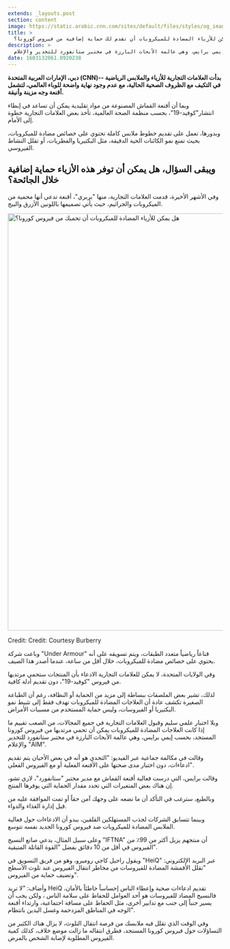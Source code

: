 ```yaml
--- 
extends: _layouts.post 
section: content 
image: https://static.arabic.cnn.com/sites/default/files/styles/og_image_v1/public/2020/10/19/images/download%20%281%29.jpeg?itok=RC_svpek 
title: > 
  هل يمكن للأزياء المضادة للميكروبات أن تقدم لك حماية إضافية من فيروس كورونا؟ 
description: > 
  وبما أن أقنعة القماش المصنوعة من مواد تقليدية يمكن أن تساعد في إبطاء انتشار"كوفيد-19"، بحسب منظمة الصحة العالمية، تأخذ بعض العلامات التجارية خطوة إلى الأمام.ويبقى السؤال، هل يمكن أن توفر هذه الأزياء حماية إضافية خلال الجائحة؟وفي الأشهر الأخيرة، قدمت العلامات التجارية، منها "بربري"، أقنعة تدعي أنها محمية من الميكروبات والجراثيم، حيث يأتي تصميمها باللونين الأزرق والبيج.وبلا اختبار علمي سليم وقبول العلامات التجارية في جميع المجالات، من الصعب تقييم ما إذا كانت العلاجات المضادة للميكروبات يمكن أن تحمي مرتديها من فيروس كورونا المستجد، بحسب إيمي برايس، وهي عالمة الأبحاث البارزة في مختبر ستانفورد للتخدير والإعلام "AIM".وبينما تتسابق الشركات لجذب المستهلكين القلقين، يبدو أن الادعاءات حول فعالية الملابس المضادة للميكروبات ضد فيروس كورونا الجديد نفسه تتوسع.وعلى سبيل المثال، يدعي صانع النسيج "IFTNA" أن منتجهم يزيل أكثر من 99٪ من الفيروس في أقل من 10 دقائق بفضل "القوة القاتلة المتبقية". 
date: 1603132061.0920238 
--- 
```

<div><p><strong>&#1583;&#1576;&#1610;&#1548; &#1575;&#1604;&#1573;&#1605;&#1575;&#1585;&#1575;&#1578; &#1575;&#1604;&#1593;&#1585;&#1576;&#1610;&#1577; &#1575;&#1604;&#1605;&#1578;&#1581;&#1583;&#1577; (CNN)-- &#1576;&#1583;&#1571;&#1578; &#1575;&#1604;&#1593;&#1604;&#1575;&#1605;&#1575;&#1578; &#1575;&#1604;&#1578;&#1580;&#1575;&#1585;&#1610;&#1577; &#1604;&#1604;&#1571;&#1586;&#1610;&#1575;&#1569; &#1608;&#1575;&#1604;&#1605;&#1604;&#1575;&#1576;&#1587; &#1575;&#1604;&#1585;&#1610;&#1575;&#1590;&#1610;&#1577; &#1601;&#1610; &#1575;&#1604;&#1578;&#1603;&#1610;&#1601; &#1605;&#1593; &#1575;&#1604;&#1592;&#1585;&#1608;&#1601; &#1575;&#1604;&#1589;&#1581;&#1610;&#1577; &#1575;&#1604;&#1581;&#1575;&#1604;&#1610;&#1577;&#1548; &#1605;&#1593; &#1593;&#1583;&#1605; &#1608;&#1580;&#1608;&#1583; &#1606;&#1607;&#1575;&#1610;&#1577; &#1608;&#1575;&#1590;&#1581;&#1577; &#1604;&#1604;&#1608;&#1576;&#1575;&#1569; &#1575;&#1604;&#1593;&#1575;&#1604;&#1605;&#1610;&#1548; &#1604;&#1578;&#1588;&#1605;&#1604; &#1571;&#1602;&#1606;&#1593;&#1577; &#1608;&#1580;&#1607; &#1605;&#1586;&#1610;&#1606;&#1577; &#1608;&#1571;&#1606;&#1610;&#1602;&#1577;.</strong></p>&#13;
&#13;
<p>&#1608;&#1576;&#1605;&#1575; &#1571;&#1606; &#1571;&#1602;&#1606;&#1593;&#1577; &#1575;&#1604;&#1602;&#1605;&#1575;&#1588; &#1575;&#1604;&#1605;&#1589;&#1606;&#1608;&#1593;&#1577; &#1605;&#1606; &#1605;&#1608;&#1575;&#1583; &#1578;&#1602;&#1604;&#1610;&#1583;&#1610;&#1577; &#1610;&#1605;&#1603;&#1606; &#1571;&#1606; &#1578;&#1587;&#1575;&#1593;&#1583; &#1601;&#1610; &#1573;&#1576;&#1591;&#1575;&#1569; &#1575;&#1606;&#1578;&#1588;&#1575;&#1585;"&#1603;&#1608;&#1601;&#1610;&#1583;-19"&#1548; &#1576;&#1581;&#1587;&#1576; &#1605;&#1606;&#1592;&#1605;&#1577; &#1575;&#1604;&#1589;&#1581;&#1577; &#1575;&#1604;&#1593;&#1575;&#1604;&#1605;&#1610;&#1577;&#1548; &#1578;&#1571;&#1582;&#1584; &#1576;&#1593;&#1590; &#1575;&#1604;&#1593;&#1604;&#1575;&#1605;&#1575;&#1578; &#1575;&#1604;&#1578;&#1580;&#1575;&#1585;&#1610;&#1577; &#1582;&#1591;&#1608;&#1577; &#1573;&#1604;&#1609; &#1575;&#1604;&#1571;&#1605;&#1575;&#1605;.</p>&#13;
&#13;
<p>&#1608;&#1576;&#1583;&#1608;&#1585;&#1607;&#1575;&#1548; &#1578;&#1593;&#1605;&#1604; &#1593;&#1604;&#1609; &#1578;&#1602;&#1583;&#1610;&#1605; &#1582;&#1591;&#1608;&#1591; &#1605;&#1604;&#1575;&#1576;&#1587; &#1603;&#1575;&#1605;&#1604;&#1577; &#1578;&#1581;&#1578;&#1608;&#1610; &#1593;&#1604;&#1609; &#1582;&#1589;&#1575;&#1574;&#1589; &#1605;&#1590;&#1575;&#1583;&#1577; &#1604;&#1604;&#1605;&#1610;&#1603;&#1585;&#1608;&#1576;&#1575;&#1578;&#1548; &#1576;&#1581;&#1610;&#1579; &#1578;&#1605;&#1606;&#1593; &#1606;&#1605;&#1608; &#1575;&#1604;&#1603;&#1575;&#1574;&#1606;&#1575;&#1578; &#1575;&#1604;&#1581;&#1610;&#1577; &#1575;&#1604;&#1583;&#1602;&#1610;&#1602;&#1577;&#1548; &#1605;&#1579;&#1604; &#1575;&#1604;&#1576;&#1603;&#1578;&#1610;&#1585;&#1610;&#1575; &#1608;&#1575;&#1604;&#1601;&#1591;&#1585;&#1610;&#1575;&#1578;&#1548; &#1571;&#1608; &#1578;&#1602;&#1604;&#1604; &#1575;&#1604;&#1606;&#1588;&#1575;&#1591; &#1575;&#1604;&#1601;&#1610;&#1585;&#1608;&#1587;&#1610;.&#160;</p>&#13;
&#13;
<h2>&#1608;&#1610;&#1576;&#1602;&#1609; &#1575;&#1604;&#1587;&#1572;&#1575;&#1604;&#1548; &#1607;&#1604; &#1610;&#1605;&#1603;&#1606; &#1571;&#1606; &#1578;&#1608;&#1601;&#1585; &#1607;&#1584;&#1607; &#1575;&#1604;&#1571;&#1586;&#1610;&#1575;&#1569; &#1581;&#1605;&#1575;&#1610;&#1577; &#1573;&#1590;&#1575;&#1601;&#1610;&#1577; &#1582;&#1604;&#1575;&#1604; &#1575;&#1604;&#1580;&#1575;&#1574;&#1581;&#1577;&#1567;</h2>&#13;
&#13;
<p>&#1608;&#1601;&#1610; &#1575;&#1604;&#1571;&#1588;&#1607;&#1585; &#1575;&#1604;&#1571;&#1582;&#1610;&#1585;&#1577;&#1548; &#1602;&#1583;&#1605;&#1578; &#1575;&#1604;&#1593;&#1604;&#1575;&#1605;&#1575;&#1578; &#1575;&#1604;&#1578;&#1580;&#1575;&#1585;&#1610;&#1577;&#1548; &#1605;&#1606;&#1607;&#1575; "&#1576;&#1585;&#1576;&#1585;&#1610;"&#1548; &#1571;&#1602;&#1606;&#1593;&#1577; &#1578;&#1583;&#1593;&#1610; &#1571;&#1606;&#1607;&#1575; &#1605;&#1581;&#1605;&#1610;&#1577; &#1605;&#1606; &#1575;&#1604;&#1605;&#1610;&#1603;&#1585;&#1608;&#1576;&#1575;&#1578; &#1608;&#1575;&#1604;&#1580;&#1585;&#1575;&#1579;&#1610;&#1605;&#1548; &#1581;&#1610;&#1579; &#1610;&#1571;&#1578;&#1610; &#1578;&#1589;&#1605;&#1610;&#1605;&#1607;&#1575; &#1576;&#1575;&#1604;&#1604;&#1608;&#1606;&#1610;&#1606; &#1575;&#1604;&#1571;&#1586;&#1585;&#1602; &#1608;&#1575;&#1604;&#1576;&#1610;&#1580;.&#160;</p>&#13;
&#13;
  <img title="&#1607;&#1604; &#1610;&#1605;&#1603;&#1606; &#1604;&#1604;&#1571;&#1586;&#1610;&#1575;&#1569; &#1575;&#1604;&#1605;&#1590;&#1575;&#1583;&#1577; &#1604;&#1604;&#1605;&#1610;&#1603;&#1585;&#1608;&#1576;&#1575;&#1578; &#1571;&#1606; &#1578;&#1581;&#1605;&#1610;&#1603; &#1605;&#1606; &#1601;&#1610;&#1585;&#1608;&#1587; &#1603;&#1608;&#1585;&#1608;&#1606;&#1575;&#1567;" alt="&#1607;&#1604; &#1610;&#1605;&#1603;&#1606; &#1604;&#1604;&#1571;&#1586;&#1610;&#1575;&#1569; &#1575;&#1604;&#1605;&#1590;&#1575;&#1583;&#1577; &#1604;&#1604;&#1605;&#1610;&#1603;&#1585;&#1608;&#1576;&#1575;&#1578; &#1571;&#1606; &#1578;&#1581;&#1605;&#1610;&#1603; &#1605;&#1606; &#1601;&#1610;&#1585;&#1608;&#1587; &#1603;&#1608;&#1585;&#1608;&#1606;&#1575;&#1567;" src="https://static.arabic.cnn.com/sites/default/files/styles/sw_780/public/2020/10/19/images/200904150252-03-burberry-face-mask-antimicrobial-fashion-coronavirus-restricted.jpg?itok=QuwP0LvL" width="780" height="975"><p class="_1elnzAEomc hqvRlZILIm">Credit:  Credit: Courtesy Burberry</p>


<p>&#1608;&#1576;&#1575;&#1593;&#1578; &#1588;&#1585;&#1603;&#1577; "Under Armour" &#1602;&#1606;&#1575;&#1593;&#1575;&#1611; &#1585;&#1610;&#1575;&#1590;&#1610;&#1575;&#1611; &#1605;&#1578;&#1593;&#1583;&#1583; &#1575;&#1604;&#1591;&#1576;&#1602;&#1575;&#1578;&#1548; &#1608;&#1610;&#1578;&#1605; &#1578;&#1587;&#1608;&#1610;&#1602;&#1607; &#1593;&#1604;&#1609; &#1571;&#1606;&#1607; &#1610;&#1581;&#1578;&#1608;&#1610; &#1593;&#1604;&#1609; &#1582;&#1589;&#1575;&#1574;&#1589; &#1605;&#1590;&#1575;&#1583;&#1577; &#1604;&#1604;&#1605;&#1610;&#1603;&#1585;&#1608;&#1576;&#1575;&#1578;&#1548; &#1582;&#1604;&#1575;&#1604; &#1571;&#1602;&#1604; &#1605;&#1606; &#1587;&#1575;&#1593;&#1577;&#1548; &#1593;&#1606;&#1583;&#1605;&#1575; &#1571;&#1589;&#1583;&#1585; &#1607;&#1584;&#1575; &#1575;&#1604;&#1589;&#1610;&#1601;.</p>&#13;
&#13;
<p>&#1608;&#1601;&#1610; &#1575;&#1604;&#1608;&#1604;&#1575;&#1610;&#1575;&#1578; &#1575;&#1604;&#1605;&#1578;&#1581;&#1583;&#1577;&#1548; &#1604;&#1575; &#1610;&#1605;&#1603;&#1606; &#1604;&#1604;&#1593;&#1604;&#1575;&#1605;&#1575;&#1578; &#1575;&#1604;&#1578;&#1580;&#1575;&#1585;&#1610;&#1577; &#1575;&#1604;&#1575;&#1583;&#1593;&#1575;&#1569; &#1576;&#1571;&#1606; &#1575;&#1604;&#1605;&#1606;&#1578;&#1580;&#1575;&#1578; &#1587;&#1578;&#1581;&#1605;&#1610; &#1605;&#1585;&#1578;&#1583;&#1610;&#1607;&#1575; &#1605;&#1606; &#1601;&#1610;&#1585;&#1608;&#1587; "&#1603;&#1608;&#1601;&#1610;&#1583;-19"&#1548; &#1583;&#1608;&#1606; &#1578;&#1602;&#1583;&#1610;&#1605; &#1571;&#1583;&#1604;&#1577; &#1603;&#1575;&#1601;&#1610;&#1577;.</p>&#13;
&#13;
<p>&#1604;&#1584;&#1604;&#1603;&#1548; &#1578;&#1588;&#1610;&#1585; &#1576;&#1593;&#1590; &#1575;&#1604;&#1605;&#1604;&#1589;&#1602;&#1575;&#1578; &#1576;&#1576;&#1587;&#1575;&#1591;&#1577; &#1573;&#1604;&#1609; &#1605;&#1586;&#1610;&#1583; &#1605;&#1606; &#1575;&#1604;&#1581;&#1605;&#1575;&#1610;&#1577; &#1571;&#1608; &#1575;&#1604;&#1606;&#1592;&#1575;&#1601;&#1577;&#1548; &#1585;&#1594;&#1605; &#1571;&#1606; &#1575;&#1604;&#1591;&#1576;&#1575;&#1593;&#1577; &#1575;&#1604;&#1589;&#1594;&#1610;&#1585;&#1577; &#1578;&#1603;&#1588;&#1601; &#1593;&#1575;&#1583;&#1577; &#1571;&#1606; &#1575;&#1604;&#1593;&#1604;&#1575;&#1580;&#1575;&#1578; &#1575;&#1604;&#1605;&#1590;&#1575;&#1583;&#1577; &#1604;&#1604;&#1605;&#1610;&#1603;&#1585;&#1608;&#1576;&#1575;&#1578; &#1578;&#1607;&#1583;&#1601; &#1601;&#1602;&#1591; &#1573;&#1604;&#1609; &#1578;&#1579;&#1576;&#1610;&#1591; &#1606;&#1605;&#1608; &#1575;&#1604;&#1576;&#1603;&#1578;&#1610;&#1585;&#1610;&#1575; &#1571;&#1608; &#1575;&#1604;&#1601;&#1610;&#1585;&#1608;&#1587;&#1575;&#1578;&#1548; &#1608;&#1604;&#1610;&#1587; &#1581;&#1605;&#1575;&#1610;&#1577; &#1575;&#1604;&#1605;&#1587;&#1578;&#1582;&#1583;&#1605; &#1605;&#1606; &#1605;&#1587;&#1576;&#1576;&#1575;&#1578; &#1575;&#1604;&#1571;&#1605;&#1585;&#1575;&#1590;.</p>&#13;
&#13;
<p>&#1608;&#1576;&#1604;&#1575;&#160;&#1575;&#1582;&#1578;&#1576;&#1575;&#1585; &#1593;&#1604;&#1605;&#1610; &#1587;&#1604;&#1610;&#1605; &#1608;&#1602;&#1576;&#1608;&#1604; &#1575;&#1604;&#1593;&#1604;&#1575;&#1605;&#1575;&#1578; &#1575;&#1604;&#1578;&#1580;&#1575;&#1585;&#1610;&#1577; &#1601;&#1610; &#1580;&#1605;&#1610;&#1593; &#1575;&#1604;&#1605;&#1580;&#1575;&#1604;&#1575;&#1578;&#1548; &#1605;&#1606; &#1575;&#1604;&#1589;&#1593;&#1576; &#1578;&#1602;&#1610;&#1610;&#1605; &#1605;&#1575; &#1573;&#1584;&#1575; &#1603;&#1575;&#1606;&#1578; &#1575;&#1604;&#1593;&#1604;&#1575;&#1580;&#1575;&#1578; &#1575;&#1604;&#1605;&#1590;&#1575;&#1583;&#1577; &#1604;&#1604;&#1605;&#1610;&#1603;&#1585;&#1608;&#1576;&#1575;&#1578; &#1610;&#1605;&#1603;&#1606; &#1571;&#1606; &#1578;&#1581;&#1605;&#1610; &#1605;&#1585;&#1578;&#1583;&#1610;&#1607;&#1575; &#1605;&#1606; &#1601;&#1610;&#1585;&#1608;&#1587; &#1603;&#1608;&#1585;&#1608;&#1606;&#1575; &#1575;&#1604;&#1605;&#1587;&#1578;&#1580;&#1583;&#1548; &#1576;&#1581;&#1587;&#1576; &#1573;&#1610;&#1605;&#1610; &#1576;&#1585;&#1575;&#1610;&#1587;&#1548; &#1608;&#1607;&#1610; &#1593;&#1575;&#1604;&#1605;&#1577; &#1575;&#1604;&#1571;&#1576;&#1581;&#1575;&#1579; &#1575;&#1604;&#1576;&#1575;&#1585;&#1586;&#1577; &#1601;&#1610; &#1605;&#1582;&#1578;&#1576;&#1585; &#1587;&#1578;&#1575;&#1606;&#1601;&#1608;&#1585;&#1583; &#1604;&#1604;&#1578;&#1582;&#1583;&#1610;&#1585; &#1608;&#1575;&#1604;&#1573;&#1593;&#1604;&#1575;&#1605; "AIM".</p>&#13;
&#13;
<p>&#1608;&#1602;&#1575;&#1604;&#1578; &#1601;&#1610; &#1605;&#1603;&#1575;&#1604;&#1605;&#1577; &#1580;&#1605;&#1575;&#1593;&#1610;&#1577; &#1593;&#1576;&#1585; &#1575;&#1604;&#1601;&#1610;&#1583;&#1610;&#1608;: "&#1575;&#1604;&#1578;&#1581;&#1583;&#1610; &#1607;&#1608; &#1571;&#1606;&#1607; &#1601;&#1610; &#1576;&#1593;&#1590; &#1575;&#1604;&#1571;&#1581;&#1610;&#1575;&#1606; &#1610;&#1578;&#1605; &#1578;&#1602;&#1583;&#1610;&#1605; &#1575;&#1583;&#1593;&#1575;&#1569;&#1575;&#1578;&#1548; &#1583;&#1608;&#1606; &#1575;&#1582;&#1578;&#1576;&#1575;&#1585; &#1605;&#1583;&#1609; &#1589;&#1581;&#1578;&#1607;&#1575; &#1593;&#1604;&#1609;&#160;&#1575;&#1604;&#1571;&#1602;&#1606;&#1593;&#1577; &#1575;&#1604;&#1601;&#1593;&#1604;&#1610;&#1577; &#1571;&#1608; &#1605;&#1593; &#1575;&#1604;&#1601;&#1610;&#1585;&#1608;&#1587; &#1575;&#1604;&#1601;&#1593;&#1604;&#1610;".</p>&#13;
&#13;
<p>&#1608;&#1602;&#1575;&#1604;&#1578; &#1576;&#1585;&#1575;&#1610;&#1587;&#1548; &#1575;&#1604;&#1578;&#1610; &#1583;&#1585;&#1587;&#1578; &#1601;&#1593;&#1575;&#1604;&#1610;&#1577; &#1571;&#1602;&#1606;&#1593;&#1577; &#1575;&#1604;&#1602;&#1605;&#1575;&#1588; &#1605;&#1593; &#1605;&#1583;&#1610;&#1585; &#1605;&#1582;&#1578;&#1576;&#1585; "&#1587;&#1578;&#1575;&#1606;&#1601;&#1608;&#1585;&#1583;"&#1548; &#1604;&#1575;&#1585;&#1610; &#1578;&#1588;&#1608;&#1548; &#1573;&#1606; &#1607;&#1606;&#1575;&#1603; &#1576;&#1593;&#1590;&#160;&#1575;&#1604;&#1605;&#1578;&#1594;&#1610;&#1585;&#1575;&#1578; &#1575;&#1604;&#1578;&#1610; &#1578;&#1581;&#1583;&#1583; &#1605;&#1602;&#1583;&#1575;&#1585; &#1575;&#1604;&#1581;&#1605;&#1575;&#1610;&#1577; &#1575;&#1604;&#1578;&#1610; &#1610;&#1608;&#1601;&#1585;&#1607;&#1575; &#1575;&#1604;&#1605;&#1606;&#1578;&#1580;.</p>&#13;
&#13;
<p>&#1608;&#1576;&#1575;&#1604;&#1591;&#1576;&#1593;&#1548; &#1587;&#1578;&#1585;&#1594;&#1576; &#1601;&#1610; &#1575;&#1604;&#1578;&#1571;&#1603;&#1583; &#1571;&#1606; &#1605;&#1575; &#1578;&#1590;&#1593;&#1607; &#1593;&#1604;&#1609; &#1608;&#1580;&#1607;&#1603; &#1570;&#1605;&#1606; &#1581;&#1602;&#1575;&#1611; &#1571;&#1608; &#1578;&#1605;&#1578; &#1575;&#1604;&#1605;&#1608;&#1575;&#1601;&#1602;&#1577; &#1593;&#1604;&#1610;&#1607; &#1605;&#1606; &#1602;&#1576;&#1604; &#1573;&#1583;&#1575;&#1585;&#1577; &#1575;&#1604;&#1594;&#1584;&#1575;&#1569; &#1608;&#1575;&#1604;&#1583;&#1608;&#1575;&#1569;.</p>&#13;
&#13;
<p>&#1608;&#1576;&#1610;&#1606;&#1605;&#1575; &#1578;&#1578;&#1587;&#1575;&#1576;&#1602; &#1575;&#1604;&#1588;&#1585;&#1603;&#1575;&#1578; &#1604;&#1580;&#1584;&#1576; &#1575;&#1604;&#1605;&#1587;&#1578;&#1607;&#1604;&#1603;&#1610;&#1606; &#1575;&#1604;&#1602;&#1604;&#1602;&#1610;&#1606;&#1548; &#1610;&#1576;&#1583;&#1608; &#1571;&#1606; &#1575;&#1604;&#1575;&#1583;&#1593;&#1575;&#1569;&#1575;&#1578; &#1581;&#1608;&#1604; &#1601;&#1593;&#1575;&#1604;&#1610;&#1577; &#1575;&#1604;&#1605;&#1604;&#1575;&#1576;&#1587; &#1575;&#1604;&#1605;&#1590;&#1575;&#1583;&#1577; &#1604;&#1604;&#1605;&#1610;&#1603;&#1585;&#1608;&#1576;&#1575;&#1578; &#1590;&#1583; &#1601;&#1610;&#1585;&#1608;&#1587; &#1603;&#1608;&#1585;&#1608;&#1606;&#1575; &#1575;&#1604;&#1580;&#1583;&#1610;&#1583; &#1606;&#1601;&#1587;&#1607; &#1578;&#1578;&#1608;&#1587;&#1593;.</p>&#13;
&#13;
<p>&#1608;&#1593;&#1604;&#1609; &#1587;&#1576;&#1610;&#1604; &#1575;&#1604;&#1605;&#1579;&#1575;&#1604;&#1548; &#1610;&#1583;&#1593;&#1610; &#1589;&#1575;&#1606;&#1593; &#1575;&#1604;&#1606;&#1587;&#1610;&#1580; "IFTNA" &#1571;&#1606; &#1605;&#1606;&#1578;&#1580;&#1607;&#1605; &#1610;&#1586;&#1610;&#1604; &#1571;&#1603;&#1579;&#1585; &#1605;&#1606; 99&#1642; &#1605;&#1606; &#1575;&#1604;&#1601;&#1610;&#1585;&#1608;&#1587; &#1601;&#1610; &#1571;&#1602;&#1604; &#1605;&#1606; 10 &#1583;&#1602;&#1575;&#1574;&#1602; &#1576;&#1601;&#1590;&#1604; "&#1575;&#1604;&#1602;&#1608;&#1577; &#1575;&#1604;&#1602;&#1575;&#1578;&#1604;&#1577; &#1575;&#1604;&#1605;&#1578;&#1576;&#1602;&#1610;&#1577;".</p>&#13;
&#13;
<p>&#1608;&#1610;&#1602;&#1608;&#1604; &#1585;&#1575;&#1581;&#1610;&#1604; &#1603;&#1575;&#1580;&#1610; &#1585;&#1608;&#1605;&#1610;&#1585;&#1608;&#1548; &#1608;&#1607;&#1608; &#1605;&#1606; &#1601;&#1585;&#1610;&#1602; &#1575;&#1604;&#1578;&#1587;&#1608;&#1610;&#1602; &#1601;&#1610; "HeiQ" &#1593;&#1576;&#1585; &#1575;&#1604;&#1576;&#1585;&#1610;&#1583; &#1575;&#1604;&#1573;&#1604;&#1603;&#1578;&#1585;&#1608;&#1606;&#1610;: "&#1578;&#1602;&#1604;&#1604; &#1575;&#1604;&#1571;&#1602;&#1605;&#1588;&#1577; &#1575;&#1604;&#1605;&#1590;&#1575;&#1583;&#1577; &#1604;&#1604;&#1601;&#1610;&#1585;&#1608;&#1587;&#1575;&#1578; &#1605;&#1606; &#1605;&#1582;&#1575;&#1591;&#1585; &#1575;&#1606;&#1578;&#1602;&#1575;&#1604; &#1575;&#1604;&#1601;&#1610;&#1585;&#1608;&#1587; &#1593;&#1606;&#1583; &#1578;&#1604;&#1608;&#1579; &#1575;&#1604;&#1571;&#1587;&#1591;&#1581; &#1608;&#1578;&#1590;&#1610;&#1601; &#1581;&#1605;&#1575;&#1610;&#1577; &#1605;&#1606; &#1575;&#1604;&#1601;&#1610;&#1585;&#1608;&#1587;".</p>&#13;
&#13;
<p>&#1608;&#1571;&#1590;&#1575;&#1601;: "&#1604;&#1575; &#1578;&#1585;&#1610;&#1583;&#160;HeiQ &#1578;&#1602;&#1583;&#1610;&#1605; &#1575;&#1583;&#1593;&#1575;&#1569;&#1575;&#1578; &#1589;&#1581;&#1610;&#1577; &#1608;&#1573;&#1593;&#1591;&#1575;&#1569; &#1575;&#1604;&#1606;&#1575;&#1587; &#1573;&#1581;&#1587;&#1575;&#1587;&#1575;&#1611; &#1582;&#1575;&#1591;&#1574;&#1575;&#1611; &#1576;&#1575;&#1604;&#1571;&#1605;&#1575;&#1606;&#1548; &#1601;&#1575;&#1604;&#1606;&#1587;&#1610;&#1580;&#160;&#1575;&#1604;&#1605;&#1590;&#1575;&#1583; &#1604;&#1604;&#1601;&#1610;&#1585;&#1608;&#1587;&#1575;&#1578; &#1607;&#1608; &#1571;&#1581;&#1583; &#1575;&#1604;&#1593;&#1608;&#1575;&#1605;&#1604; &#1604;&#1604;&#1581;&#1601;&#1575;&#1592; &#1593;&#1604;&#1609; &#1587;&#1604;&#1575;&#1605;&#1577; &#1575;&#1604;&#1606;&#1575;&#1587; &#1548; &#1608;&#1604;&#1603;&#1606; &#1610;&#1580;&#1576; &#1571;&#1606; &#1610;&#1587;&#1610;&#1585; &#1580;&#1606;&#1576;&#1575;&#1611;&#160;&#1573;&#1604;&#1609; &#1580;&#1606;&#1576; &#1605;&#1593; &#1578;&#1583;&#1575;&#1576;&#1610;&#1585; &#1571;&#1582;&#1585;&#1609;&#1548; &#1605;&#1579;&#1604; &#1575;&#1604;&#1581;&#1601;&#1575;&#1592; &#1593;&#1604;&#1609; &#1605;&#1587;&#1575;&#1601;&#1577; &#1575;&#1580;&#1578;&#1605;&#1575;&#1593;&#1610;&#1577;&#1548; &#1608;&#1575;&#1585;&#1578;&#1583;&#1575;&#1569; &#1571;&#1602;&#1606;&#1593;&#1577; &#1575;&#1604;&#1608;&#1580;&#1607; &#1601;&#1610; &#1575;&#1604;&#1605;&#1606;&#1575;&#1591;&#1602; &#1575;&#1604;&#1605;&#1586;&#1583;&#1581;&#1605;&#1577; &#1608;&#1594;&#1587;&#1604; &#1575;&#1604;&#1610;&#1583;&#1610;&#1606; &#1576;&#1575;&#1606;&#1578;&#1592;&#1575;&#1605;". &#160;</p>&#13;
&#13;
<p>&#1608;&#1601;&#1610; &#1575;&#1604;&#1608;&#1602;&#1578; &#1575;&#1604;&#1584;&#1610; &#1578;&#1602;&#1604;&#1604; &#1601;&#1610;&#1607; &#1605;&#1604;&#1575;&#1576;&#1587;&#1603; &#1605;&#1606; &#1601;&#1585;&#1589;&#1577; &#1575;&#1606;&#1578;&#1602;&#1575;&#1604; &#1575;&#1604;&#1578;&#1604;&#1608;&#1579;&#1548; &#1604;&#1575; &#1610;&#1586;&#1575;&#1604; &#1607;&#1606;&#1575;&#1603; &#1575;&#1604;&#1603;&#1579;&#1610;&#1585; &#1605;&#1606; &#1575;&#1604;&#1578;&#1587;&#1575;&#1572;&#1604;&#1575;&#1578; &#1581;&#1608;&#1604; &#1601;&#1610;&#1585;&#1608;&#1587; &#1603;&#1608;&#1585;&#1608;&#1606;&#1575; &#1575;&#1604;&#1605;&#1587;&#1578;&#1580;&#1583;&#1548; &#1601;&#1591;&#1585;&#1602; &#1575;&#1606;&#1578;&#1602;&#1575;&#1604;&#1607; &#1605;&#1575; &#1586;&#1575;&#1604;&#1578; &#1605;&#1608;&#1590;&#1593; &#1582;&#1604;&#1575;&#1601;&#1548; &#1603;&#1584;&#1604;&#1603; &#1603;&#1605;&#1610;&#1577; &#1575;&#1604;&#1601;&#1610;&#1585;&#1608;&#1587; &#1575;&#1604;&#1605;&#1591;&#1604;&#1608;&#1576;&#1577; &#1604;&#1573;&#1589;&#1575;&#1576;&#1577; &#1575;&#1604;&#1588;&#1582;&#1589; &#1576;&#1575;&#1604;&#1605;&#1585;&#1590;.</p>&#13;
&#13;
&#13;
&#13;</div>